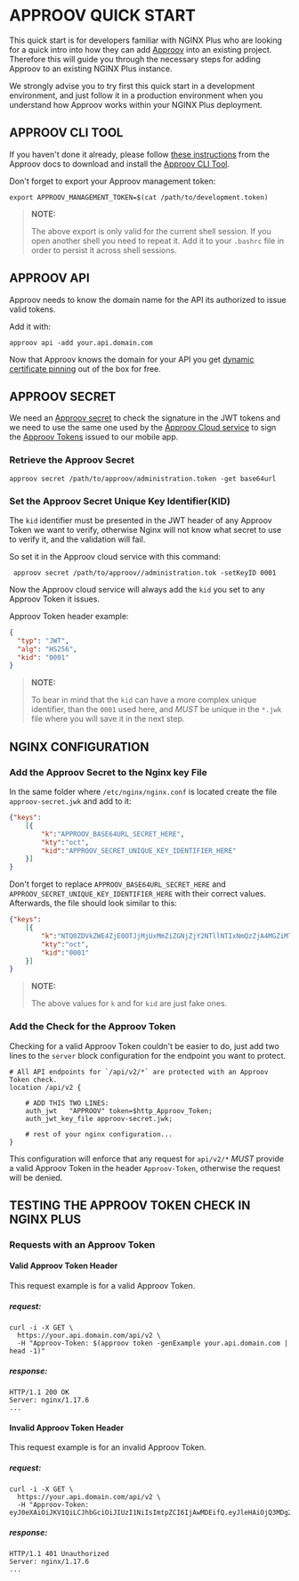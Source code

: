 # APPROOV QUICK START

This quick start is for developers familiar with NGINX Plus who are looking for a quick intro into how they can add [Approov](https://approov.io) into an existing project. Therefore this will guide you through the necessary steps for adding Approov to an existing NGINX Plus instance.

We strongly advise you to try first this quick start in a development environment, and just follow it in a production environment when you understand how Approov works within your NGINX Plus deployment.

## APPROOV CLI TOOL

If you haven't done it already, please follow [these instructions](https://approov.io/docs/latest/approov-installation/#approov-tool) from the Approov docs to download and install the [Approov CLI Tool](https://approov.io/docs/latest/approov-cli-tool-reference/).

Don't forget to export your Approov management token:

```
export APPROOV_MANAGEMENT_TOKEN=$(cat /path/to/development.token)
```

> **NOTE:**
>
> The above export is only valid for the current shell session. 
> If you open another shell you need to repeat it. 
> Add it to your `.bashrc` file in order to persist it across shell sessions.


## APPROOV API

Approov needs to know the domain name for the API its authorized to issue valid tokens.

Add it with:

```
approov api -add your.api.domain.com
```

Now that Approov knows the domain for your API you get [dynamic certificate pinning](https://approov.io/docs/latest/approov-usage-documentation/#approov-dynamic-pinning) out of the box for free.


## APPROOV SECRET

We need an [Approov secret](https://approov.io/docs/latest/approov-cli-tool-reference/#secret-command) to check the signature in the JWT tokens and we need to use the same one used by the [Approov Cloud service](https://www.approov.io/approov-in-detail.html) to sign the [Approov Tokens](https://www.approov.io/docs/latest/approov-usage-documentation/#approov-tokens) issued to our mobile app.

### Retrieve the Approov Secret

```
approov secret /path/to/approov/administration.token -get base64url
```

### Set the Approov Secret Unique Key Identifier(KID)


The `kid` identifier must be presented in the JWT header of any Approov Token we want to verify, otherwise Nginx will not know what secret to use to verify it, and the validation will fail.

So set it in the Approov cloud service with this command:

```
 approov secret /path/to/approov//administration.tok -setKeyID 0001
```

Now the Approov cloud service will always add the `kid` you set to any Approov Token it issues.

Approov Token header example:

```json
{
  "typ": "JWT",
  "alg": "HS256",
  "kid": "0001"
}
```

> **NOTE:** 
>
> To bear in mind that the `kid` can have a more complex unique identifier, than the `0001` used here, and *MUST* be unique in the `*.jwk` file where you will save it in the next step. 


## NGINX CONFIGURATION

### Add the Approov Secret to the Nginx key File 

In the same folder where `/etc/nginx/nginx.conf` is located create the file `approov-secret.jwk` and add to it:

```json
{"keys":
    [{
        "k":"APPROOV_BASE64URL_SECRET_HERE",
        "kty":"oct",
        "kid":"APPROOV_SECRET_UNIQUE_KEY_IDENTIFIER_HERE"
    }]
}
```

Don't forget to replace `APPROOV_BASE64URL_SECRET_HERE` and `APPROOV_SECRET_UNIQUE_KEY_IDENTIFIER_HERE` with their correct values. Afterwards, the file should look similar to this:

```json
{"keys":
    [{
        "k":"NTQ0ZDVkZWE4ZjE0OTJjMjUxMmZiZGNjZjY2NTllNTIxNmQzZjA4MGZiMTY0ZDRhMDNkYjcwMGY2YWY1OGI3NzRiNTM3NWVhYjI2MDA3OTViYjVkOTVjYWQyM2QxNThlYWM4Y2I0OGFmOWJlMzdjMDFjY2YyYThiZjNiNzZiOWYK",
        "kty":"oct",
        "kid":"0001"
    }]
}
```

> **NOTE:** 
>
> The above values for `k` and for `kid` are just fake ones.

### Add the Check for the Approov Token

Checking for a valid Approov Token couldn't be easier to do, just add two lines to the `server` block configuration for the endpoint you want to protect.

```nginx
# All API endpoints for `/api/v2/*` are protected with an Approov Token check.
location /api/v2 {

    # ADD THIS TWO LINES:
    auth_jwt   "APPROOV" token=$http_Approov_Token;
    auth_jwt_key_file approov-secret.jwk;
    
    # rest of your nginx configuration...
}
```

This configuration will enforce that any request for `api/v2/*` *MUST* provide a valid Approov Token in the header `Approov-Token`, otherwise the request will be denied.


## TESTING THE APPROOV TOKEN CHECK IN NGINX PLUS

### Requests with an Approov Token 

#### Valid Approov Token Header 

This request example is for a valid Approov Token.

##### request:

```
curl -i -X GET \
  https://your.api.domain.com/api/v2 \
  -H "Approov-Token: $(approov token -genExample your.api.domain.com | head -1)"
```

##### response:

```
HTTP/1.1 200 OK
Server: nginx/1.17.6
...
```

#### Invalid Approov Token Header 

This request example is for an invalid Approov Token.

##### request:

```
curl -i -X GET \
  https://your.api.domain.com/api/v2 \
  -H "Approov-Token: eyJ0eXAiOiJKV1QiLCJhbGciOiJIUzI1NiIsImtpZCI6IjAwMDEifQ.eyJleHAiOjQ3MDg2ODM0NTcuNDg1Mzk1LCJwYXkiOiI1NjZ2UVdhV0dCZ3MrS0U4eXNqVFRQUXRncHVlK1hMTXF4OGVZb2JDckkwPSJ9.5tsHeglDEv_89lPVKjCmMWrfPW3phvcgDEGlNn7ZACU"
```

##### response:

```
HTTP/1.1 401 Unauthorized
Server: nginx/1.17.6
...
```

